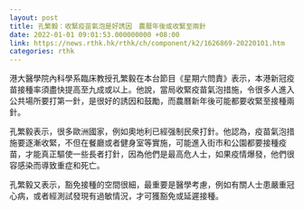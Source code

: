 ```yaml
---
layout: post
title: 孔繁毅：收緊疫苗氣泡是好誘因　農曆年後或收緊至兩針
date: 2022-01-01 09:01:53.000000000 +08:00
link: https://news.rthk.hk/rthk/ch/component/k2/1626869-20220101.htm
categories: rthk
---
```


港大醫學院內科學系臨床教授孔繁毅在本台節目《星期六問責》表示，本港新冠疫苗接種率須盡快提高至九成或以上。他說，當局收緊疫苗氣泡措施，令很多人進入公共場所要打第一針，是很好的誘因和鼓勵，而農曆新年後可能都要收緊至接種兩針。

孔繁毅表示，很多歐洲國家，例如奧地利已經强制民衆打針。他認為，疫苗氣泡措施要逐漸收緊，不但在餐廳或者健身室等實施，可能進入街市和公園都要接種疫苗，才能真正驅使一些長者打針，因為他們是最高危人士，如果疫情爆發，他們很容感染而導致重症和死亡。

孔繁毅又表示，豁免接種的空間很細，最重要是醫學考慮，例如有關人士患嚴重冠心病，或者經測試發現有過敏情況，才可獲豁免或延遲接種。
